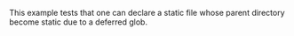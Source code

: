 This example tests that one can declare a static file whose parent directory become static due to a deferred glob.
